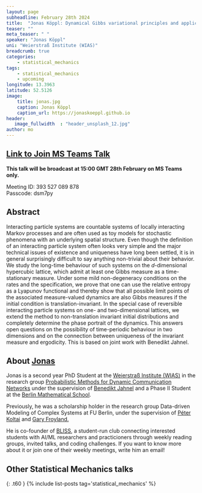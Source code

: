 ```yaml
---
layout: page
subheadline: February 28th 2024
title:  "Jonas Köppl: Dynamical Gibbs variational principles and applications"
teaser: ""
meta_teaser: " "
speaker: "Jonas Köppl"
uni: "Weierstraß Institute (WIAS)"
breadcrumb: true
categories:
    - statistical_mechanics
tags:
    - statistical_mechanics
    - upcoming
longitude: 13.3963
latitude: 52.5126
image:
    title: jonas.jpg
    caption: Jonas Köppl
    caption_url: https://jonaskoeppl.github.io
header:
   image_fullwidth  : "header_unsplash_12.jpg"
author: mo
---
```


## [Link to Join MS Teams Talk](https://eur01.safelinks.protection.outlook.com/ap/t-59584e83/?url=https%3A%2F%2Fteams.microsoft.com%2Fl%2Fmeetup-join%2F19%253ameeting_N2Q2NGY2NDEtYWVmNS00NzE3LWI0ZWMtMWFiZmE3NGM2MTc3%2540thread.v2%2F0%3Fcontext%3D%257b%2522Tid%2522%253a%2522377e3d22-4ea1-422d-b0ad-8fcc89406b9e%2522%252c%2522Oid%2522%253a%252243af9e94-a882-4d59-8a92-d00c8899065e%2522%257d&data=05%7C01%7Cccvdli20%40bath.ac.uk%7C4692626d8c3a4fe9f94908db8387ab1b%7C377e3d224ea1422db0ad8fcc89406b9e%7C0%7C0%7C638248390924867986%7CUnknown%7CTWFpbGZsb3d8eyJWIjoiMC4wLjAwMDAiLCJQIjoiV2luMzIiLCJBTiI6Ik1haWwiLCJXVCI6Mn0%3D%7C3000%7C%7C%7C&sdata=riObWy2OxzM%2BmiKhOXgep0Rc7lT5F0csNZdbmKCBQ1A%3D&reserved=0)

**This talk will be broadcast at 15:00 GMT 28th February on MS Teams only.**

Meeting ID: 393 527 089 878 \
Passcode: dsm7py

## Abstract
Interacting particle systems are countable systems of locally interacting Markov processes and are often used as toy models for stochastic phenomena with an underlying spatial structure. Even though the definition of an interacting particle system often looks very simple and the major technical issues of existence and uniqueness have long been settled, it is in general surprisingly difficult to say anything non-trivial about their behavior.
We study  the long-time behaviour of such systems on the $d$-dimensional hypercubic lattice, which admit at least one Gibbs measure as a time-stationary measure. Under some mild non-degeneracy conditions on the rates and the specification, we prove that one can use the relative entropy as a Lyapunov functional and thereby show that all possible limit points of the associated measure-valued dynamics are also Gibbs measures if the initial condition is translation-invariant. 
In the special case of reversible interacting particle systems on one- and two-dimensional lattices, we extend the method to non-translation invariant initial distributions and completely determine the phase portrait of the dynamics. This answers open questions on the possibility of time-periodic behaviour in two dimensions and on the connection between uniqueness of the invariant measure and ergodicity. This is based on joint work with Benedikt Jahnel. 


## About [Jonas](https://jonaskoeppl.github.io)

Jonas is a second year PhD Student at the [Weierstraß Institute (WIAS)](https://wias-berlin.de) in the research group [Probabilistic Methods for Dynamic Communication Networks](https://www.wias-berlin.de/research/lgs/lg6/index.jsp?lang=1) under the supervision of [Benedikt Jahnel](https://www.wias-berlin.de/people/jahnel/) and a Phase II Student at the [Berlin Mathematical School](https://www.math-berlin.de).

Previously, he was a scholarship holder in the research group Data-driven Modeling of Complex Systems at FU Berlin, under the supervision of [Péter Koltai](http://userpage.fu-berlin.de/peterkoltai/index.html) and [Gary Froyland.](https://web.maths.unsw.edu.au/~froyland/)

He is co-founder of [BLISS](https://www.bliss.berlin), a student-run club connecting interested students with AI/ML researchers and practicioners through weekly reading groups, invited talks, and coding challenges. If you want to know more about it or join one of their weekly meetings, write him an email!


## Other Statistical Mechanics talks
{: .t60 }
{% include list-posts tag='statistical_mechanics' %}


